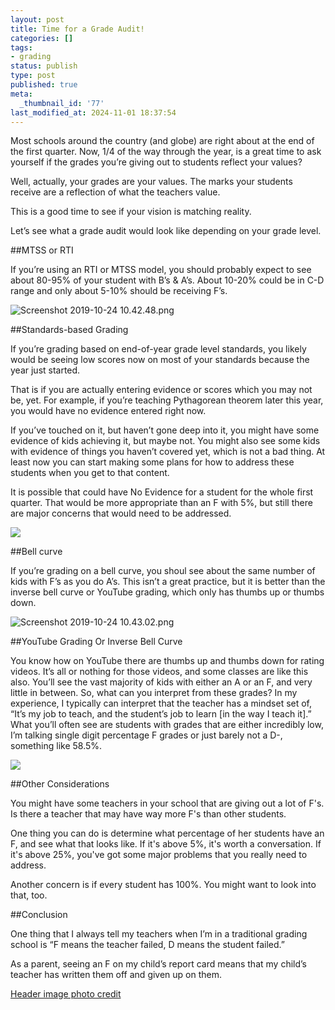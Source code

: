 ```yaml
---
layout: post
title: Time for a Grade Audit!
categories: []
tags:
- grading
status: publish
type: post
published: true
meta:
  _thumbnail_id: '77'
last_modified_at: 2024-11-01 18:37:54
---
```


Most schools around the country (and globe) are right about at the end of the first quarter. Now, 1/4 of the way through the year, is a great time to ask yourself if the grades you’re giving out to students reflect your values?

Well, actually, your grades are your values. The marks your students receive are a reflection of what the teachers value.

This is a good time to see if your vision is matching reality.

Let’s see what a grade audit would look like depending on your grade level.

##MTSS or RTI


If you’re using an RTI or MTSS model, you should probably expect to see about 80-95% of your student with B’s & A’s. About 10-20% could be in C-D range and only about 5-10% should be receiving F’s.












































  

    
  
    
![Screenshot 2019-10-24 10.42.48.png](/squarespace_images/content_v1_4fffa949e4b0b4590d67b4e7_1571942958045-BWXSMR4GYLE2RMSYXRFV_Screenshot+2019-10-24+10.42.48.png_)
  


  



##Standards-based Grading


If you’re grading based on end-of-year grade level standards, you likely would be seeing low scores now on most of your standards because the year just started.

That is if you are actually entering evidence or scores which you may not be, yet. For example, if you’re teaching Pythagorean theorem later this year, you would have no evidence entered right now.

If you’ve touched on it, but haven’t gone deep into it, you might have some evidence of kids achieving it, but maybe not. You might also see some kids with evidence of things you haven’t covered yet, which is not a bad thing. At least now you can start making some plans for how to address these students when you get to that content.

It is possible that could have No Evidence for a student for the whole first quarter. That would be more appropriate than an F with 5%, but still there are major concerns that would need to be addressed.












































  

    
  
    
![](/squarespace_images/content_v1_4fffa949e4b0b4590d67b4e7_1571943091913-9WI993BY8IJKK0T1OF9S_image-asset.png_)
  


  



##Bell curve


If you’re grading on a bell curve, you shoul see about the same number of kids with F’s as you do A’s. This isn’t a great practice, but it is better than the inverse bell curve or YouTube grading, which only has thumbs up or thumbs down.











































  

    
  
    
![Screenshot 2019-10-24 10.43.02.png](/squarespace_images/content_v1_4fffa949e4b0b4590d67b4e7_1571943250076-LD2UQ63GMS8UUDKCM6C3_Screenshot+2019-10-24+10.43.02.png_)
  


  



##YouTube Grading Or Inverse Bell Curve


You know how on YouTube there are thumbs up and thumbs down for rating videos. It’s all or nothing for those videos, and some classes are like this also. You’ll see the vast majority of kids with either an A or an F, and very little in between. So, what can you interpret from these grades? In my experience, I typically can interpret that the teacher has a mindset set of, “It’s my job to teach, and the student’s job to learn [in the way I teach it].” What you’ll often see are students with grades that are either incredibly low, I’m talking single digit percentage F grades or just barely not a D-, something like 58.5%.











































  

    
  
    
![](/squarespace_images/content_v1_4fffa949e4b0b4590d67b4e7_1571943273940-IMUEBOEMQ0TZFA7ZFDS7_image-asset.png_)
  


  




##Other Considerations


You might have some teachers in your school that are giving out a lot of F's. Is there a teacher that may have way more F's than other students.

One thing you can do is determine what percentage of her students have an F, and see what that looks like. If it's above 5%, it's worth a conversation. If it's above 25%, you've got some major problems that you really need to address.

Another concern is if every student has 100%. You might want to look into that, too.

##Conclusion


One thing that I always tell my teachers when I’m in a traditional grading school is “F means the teacher failed, D means the student failed.”

As a parent, seeing an F on my child’s report card means that my child’s teacher has written them off and given up on them.



[Header image photo credit](https://unsplash.com/@neonbrand?medium=referral&utm_source=squarespace)
